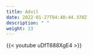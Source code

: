 ```yaml
---
title: Advil
date: 2022-01-27T04:40:44.370Z
description: " "
weight: 13
---
```

{{< youtube uDfT688XgE4 >}}